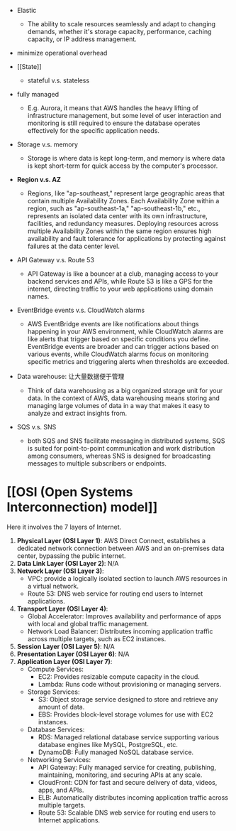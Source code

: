 - Elastic
	- The ability to scale resources seamlessly and adapt to changing demands, whether it's storage capacity, performance, caching capacity, or IP address management.

- minimize operational overhead

- [[State]]
	- stateful v.s. stateless

- fully managed
	- E.g. Aurora, it means that AWS handles the heavy lifting of infrastructure management, but some level of user interaction and monitoring is still required to ensure the database operates effectively for the specific application needs.

- Storage v.s. memory
	- Storage is where data is kept long-term, and memory is where data is kept short-term for quick access by the computer's processor.

- **Region v.s. AZ**
	- Regions, like "ap-southeast," represent large geographic areas that contain multiple Availability Zones. Each Availability Zone within a region, such as "ap-southeast-1a," "ap-southeast-1b," etc., represents an isolated data center with its own infrastructure, facilities, and redundancy measures. Deploying resources across multiple Availability Zones within the same region ensures high availability and fault tolerance for applications by protecting against failures at the data center level.

- API Gateway v.s. Route 53
	- API Gateway is like a bouncer at a club, managing access to your backend services and APIs, while Route 53 is like a GPS for the internet, directing traffic to your web applications using domain names.

- EventBridge events v.s. CloudWatch alarms
	- AWS EventBridge events are like notifications about things happening in your AWS environment, while CloudWatch alarms are like alerts that trigger based on specific conditions you define. EventBridge events are broader and can trigger actions based on various events, while CloudWatch alarms focus on monitoring specific metrics and triggering alerts when thresholds are exceeded.

- Data warehouse: 让大量数据便于管理
	- Think of data warehousing as a big organized storage unit for your data. In the context of AWS, data warehousing means storing and managing large volumes of data in a way that makes it easy to analyze and extract insights from.

- SQS v.s. SNS
	- both SQS and SNS facilitate messaging in distributed systems, SQS is suited for point-to-point communication and work distribution among consumers, whereas SNS is designed for broadcasting messages to multiple subscribers or endpoints.


# [[OSI (Open Systems Interconnection) model]]
Here it involves the 7 layers of Internet.
1. **Physical Layer (OSI Layer 1)**: AWS Direct Connect, establishes a dedicated network connection between AWS and an on-premises data center, bypassing the public internet.
2. **Data Link Layer (OSI Layer 2)**: N/A
3. **Network Layer (OSI Layer 3)**: 
	- VPC: provide a logically isolated section to launch AWS resources in a virtual network.
	- Route 53: DNS web service for routing end users to Internet applications.
4. **Transport Layer (OSI Layer 4)**:
    - Global Accelerator: Improves availability and performance of apps with local and global traffic management.
	- Network Load Balancer: Distributes incoming application traffic across multiple targets, such as EC2 instances.
5. **Session Layer (OSI Layer 5)**: N/A
6. **Presentation Layer (OSI Layer 6)**: N/A
7. **Application Layer (OSI Layer 7)**:
    - Compute Services:
	    - EC2: Provides resizable compute capacity in the cloud.
	    - Lambda: Runs code without provisioning or managing servers.
	- Storage Services:
	    - S3: Object storage service designed to store and retrieve any amount of data.
	    - EBS: Provides block-level storage volumes for use with EC2 instances.
	- Database Services:
	    - RDS: Managed relational database service supporting various database engines like MySQL, PostgreSQL, etc.
	    - DynamoDB: Fully managed NoSQL database service.
	- Networking Services:
	    - API Gateway: Fully managed service for creating, publishing, maintaining, monitoring, and securing APIs at any scale.
	    - CloudFront: CDN for fast and secure delivery of data, videos, apps, and APIs.
	    - ELB: Automatically distributes incoming application traffic across multiple targets.
	    - Route 53: Scalable DNS web service for routing end users to Internet applications.

